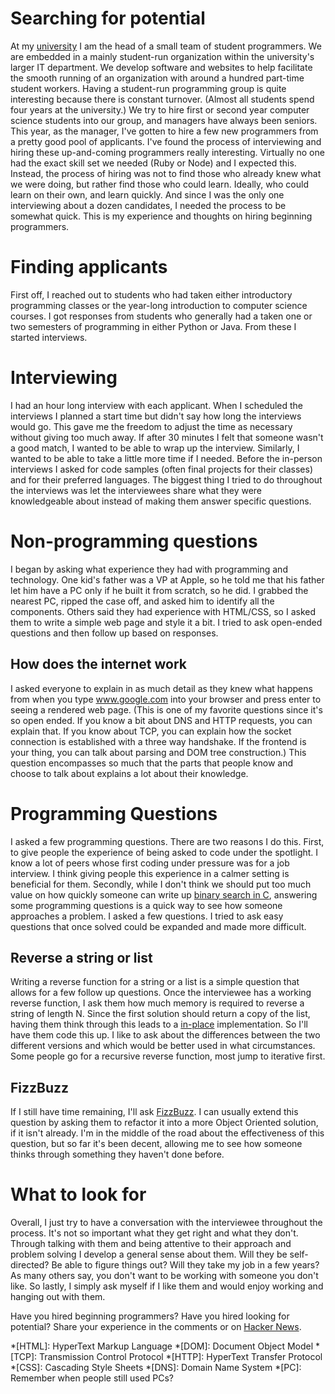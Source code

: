 
# Searching for potential

At my [university](http://wesleyan.edu/) I am the head of a small team of student programmers. We are embedded in a mainly student-run organization within the university's larger IT department. We develop software and websites to help facilitate the smooth running of an organization with around a hundred part-time student workers. Having a student-run programming group is quite interesting because there is constant turnover. (Almost all students spend four years at the university.) We try to hire first or second year computer science students into our group, and managers have always been seniors. This year, as the manager, I've gotten to hire a few new programmers from a pretty good pool of applicants. I've found the process of interviewing and hiring these up-and-coming programmers really interesting. Virtually no one had the exact skill set we needed (Ruby or Node) and I expected this. Instead, the process of hiring was not to find those who already knew what we were doing, but rather find those who could learn. Ideally, who could learn on their own, and learn quickly. And since I was the only one interviewing about a dozen candidates, I needed the process to be somewhat quick. This is my experience and thoughts on hiring beginning programmers.

# Finding applicants

First off, I reached out to students who had taken either introductory programming classes or the year-long introduction to computer science courses. I got responses from students who generally had a taken one or two semesters of programming in either Python or Java. From these I started interviews.

# Interviewing

I had an hour long interview with each applicant. When I scheduled the interviews I planned a start time but didn't say how long the interviews would go. This gave me the freedom to adjust the time as necessary without giving too much away. If after 30 minutes I felt that someone wasn't a good match, I wanted to be able to wrap up the interview. Similarly, I wanted to be able to take a little more time if I needed. Before the in-person interviews I asked for code samples (often final projects for their classes) and for their preferred languages. The biggest thing I tried to do throughout the interviews was let the interviewees share what they were knowledgeable about instead of making them answer specific questions.

# Non-programming questions

I began by asking what experience they had with programming and technology. One kid's father was a VP at Apple, so he told me that his father let him have a PC only if he built it from scratch, so he did. I grabbed the nearest PC, ripped the case off, and asked him to identify all the components. Others said they had experience with HTML/CSS, so I asked them to write a simple web page and style it a bit. I tried to ask open-ended questions and then follow up based on responses.

## How does the internet work

I asked everyone to explain in as much detail as they knew what happens from when you type www.google.com into your browser and press enter to seeing a rendered web page. (This is one of my favorite questions since it's so open ended. If you know a bit about DNS and HTTP requests, you can explain that. If you know about TCP, you can explain how the socket connection is established with a three way handshake. If the frontend is your thing, you can talk about parsing and DOM tree construction.) This question encompasses so much that the parts that people know and choose to talk about explains a lot about their knowledge.

# Programming Questions

I asked a few programming questions. There are two reasons I do this. First, to give people the experience of being asked to code under the spotlight. I know a lot of peers whose first coding under pressure was for a job interview. I think giving people this experience in a calmer setting is beneficial for them. Secondly, while I don't think we should put too much value on how quickly someone can write up [binary search in C](http://ecarmi.org/writing/google-internship/), answering some programming questions is a quick way to see how someone approaches a problem. I asked a few questions. I tried to ask easy questions that once solved could be expanded and made more difficult.

## Reverse a string or list

Writing a reverse function for a string or a list is a simple question that allows for a few follow up questions. Once the interviewee has a working reverse function, I ask them how much memory is required to reverse a string of length N. Since the first solution should return a copy of the list, having them think through this leads to a [in-place](http://en.wikipedia.org/wiki/In-place_algorithm) implementation. So I'll have them code this up. I like to ask about the differences between the two different versions and which would be better used in what circumstances. Some people go for a recursive reverse function, most jump to iterative first.

## FizzBuzz

If I still have time remaining, I'll ask [FizzBuzz](http://www.codinghorror.com/blog/2007/02/why-cant-programmers-program.html). I can usually extend this question by asking them to refactor it into a more Object Oriented solution, if it isn't already. I'm in the middle of the road about the effectiveness of this question, but so far it's been decent, allowing me to see how someone thinks through something they haven't done before.

# What to look for

Overall, I just try to have a conversation with the interviewee throughout the process. It's not so important what they get right and what they don't. Through talking with them and being attentive to their approach and problem solving I develop a general sense about them. Will they be self-directed? Be able to figure things out? Will they take my job in a few years? As many others say, you don't want to be working with someone you don't like. So lastly, I simply ask myself if I like them and would enjoy working and hanging out with them.

Have you hired beginning programmers? Have you hired looking for potential? Share your experience in the comments or on [Hacker News](https://news.ycombinator.com/item?id=5401663).


*[HTML]: HyperText Markup Language
*[DOM]: Document Object Model
*[TCP]: Transmission Control Protocol
*[HTTP]: HyperText Transfer Protocol
*[CSS]: Cascading Style Sheets
*[DNS]: Domain Name System
*[PC]: Remember when people still used PCs?



